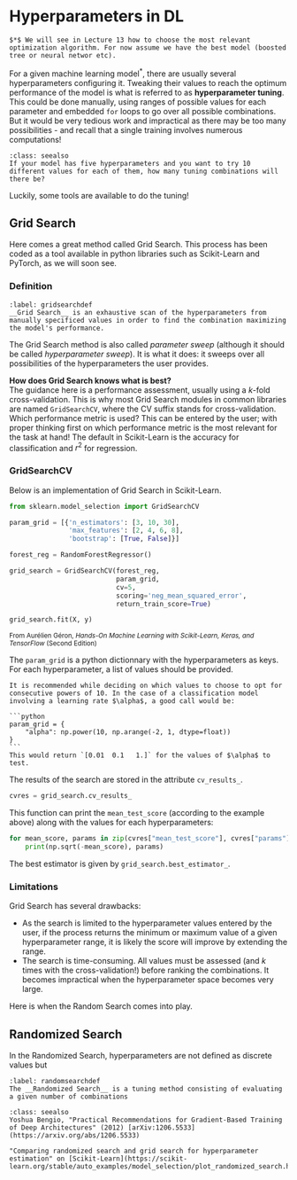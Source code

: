 # Hyperparameters in DL
````{margin}
$*$ We will see in Lecture 13 how to choose the most relevant optimization algorithm. For now assume we have the best model (boosted tree or neural networ etc).
````
For a given machine learning model<sup>*</sup>, there are usually several hyperparameters configuring it. Tweaking their values to reach the optimum performance of the model is what is referred to as __hyperparameter tuning__. This could be done manually, using ranges of possible values for each parameter and embedded `for` loops to go over all possible combinations. But it would be very tedious work and impractical as there may be too many possibilities - and recall that a single training involves numerous computations!

```{admonition} Exercise
:class: seealso
If your model has five hyperparameters and you want to try 10 different values for each of them, how many tuning combinations will there be?
```

Luckily, some tools are available to do the tuning!

## Grid Search
Here comes a great method called Grid Search. This process has been coded as a tool available in python libraries such as Scikit-Learn and PyTorch, as we will soon see. 

### Definition

````{prf:definition}
:label: gridsearchdef
__Grid Search__ is an exhaustive scan of the hyperparameters from manually specificed values in order to find the combination maximizing the model's performance.
````

The Grid Search method is also called _parameter sweep_ (although it should be called _hyperparameter sweep_). It is what it does: it sweeps over all possibilities of the hyperparameters the user provides. 

__How does Grid Search knows what is best?__  
The guidance here is a performance assessment, usually using a $k$-fold cross-validation. This is why most Grid Search modules in common libraries are named `GridSearchCV`, where the CV suffix stands for cross-validation. Which performance metric is used? This can be entered by the user; with proper thinking first on which performance metric is the most relevant for the task at hand! The default in Scikit-Learn is the accuracy for classification and $r^2$ for regression.  

### GridSearchCV
Below is an implementation of Grid Search in Scikit-Learn.

```python
from sklearn.model_selection import GridSearchCV

param_grid = [{'n_estimators': [3, 10, 30], 
               'max_features': [2, 4, 6, 8],
               'bootstrap': [True, False]}]

forest_reg = RandomForestRegressor()

grid_search = GridSearchCV(forest_reg, 
                           param_grid, 
                           cv=5,
                           scoring='neg_mean_squared_error',
                           return_train_score=True)

grid_search.fit(X, y)
```
<sub>From Aurélien Géron, _Hands-On Machine Learning with Scikit-Learn, Keras, and TensorFlow_ (Second Edition)</sub>

The `param_grid` is a python dictionnary with the hyperparameters as keys. For each hyperparameter, a list of values should be provided. 

````{tip}
It is recommended while deciding on which values to choose to opt for consecutive powers of 10. In the case of a classification model involving a learning rate $\alpha$, a good call would be:

```python
param_grid = {
    "alpha": np.power(10, np.arange(-2, 1, dtype=float))
}
```
This would return `[0.01  0.1   1.]` for the values of $\alpha$ to test.
````

The results of the search are stored in the attribute `cv_results_`.

```python
cvres = grid_search.cv_results_
```
This function can print the `mean_test_score` (according to the example above) along with the values for each hyperparameters:
```python
for mean_score, params in zip(cvres["mean_test_score"], cvres["params"]):
    print(np.sqrt(-mean_score), params)
```

The best estimator is given by `grid_search.best_estimator_`. 

### Limitations
Grid Search has several drawbacks:
* As the search is limited to the hyperparameter values entered by the user, if the process returns the minimum or maximum value of a given hyperparameter range, it is likely the score will improve by extending the range.
* The search is time-consuming. All values must be assessed (and $k$ times with the cross-validation!) before ranking the combinations. It becomes impractical when the hyperparameter space becomes very large.

Here is when the Random Search comes into play.

## Randomized Search
In the Randomized Search, hyperparameters are not defined as discrete values but 

````{prf:definition}
:label: randomsearchdef
The __Randomized Search__ is a tuning method consisting of evaluating a given number of combinations 
````



```{admonition} Learn More
:class: seealso
Yoshua Bengio, "Practical Recommendations for Gradient-Based Training of Deep Architectures" (2012) [arXiv:1206.5533](https://arxiv.org/abs/1206.5533)

"Comparing randomized search and grid search for hyperparameter estimation" on [Scikit-Learn](https://scikit-learn.org/stable/auto_examples/model_selection/plot_randomized_search.html)

```